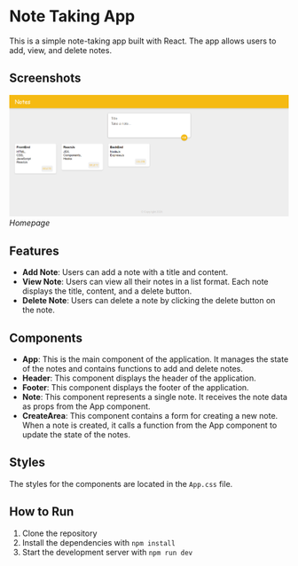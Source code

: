 # Note Taking App

This is a simple note-taking app built with React. The app allows users to add, view, and delete notes.

## Screenshots

![Homepage](/output/output1.png)
*Homepage*

## Features

- **Add Note**: Users can add a note with a title and content.
- **View Note**: Users can view all their notes in a list format. Each note displays the title, content, and a delete button.
- **Delete Note**: Users can delete a note by clicking the delete button on the note.

## Components

- **App**: This is the main component of the application. It manages the state of the notes and contains functions to add and delete notes.
- **Header**: This component displays the header of the application.
- **Footer**: This component displays the footer of the application.
- **Note**: This component represents a single note. It receives the note data as props from the App component.
- **CreateArea**: This component contains a form for creating a new note. When a note is created, it calls a function from the App component to update the state of the notes.

## Styles

The styles for the components are located in the `App.css` file.

## How to Run

1. Clone the repository
2. Install the dependencies with `npm install`
3. Start the development server with `npm run dev`
